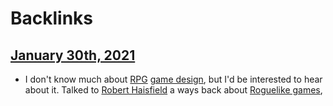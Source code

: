 
# Backlinks
## [January 30th, 2021](<January 30th, 2021.md>)
- I don't know much about [RPG](<RPG.md>) [game design](<game design.md>), but I'd be interested to hear about it. Talked to [Robert Haisfield](<Robert Haisfield.md>) a ways back about [Roguelike games](<Roguelike games.md>),

